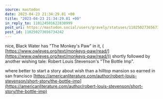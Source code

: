 ```yaml
---
source: mastodon
date: 2023-04-23 21:34:29.81 +00
title: "2023-04-23 21:34:29.81 +00"
in_reply_to: 110124501622830999
post_uri: https://mastodon.social/users/gravely/statuses/110250273656734242
post_id: 110250273656734242
---
```

nice, Black Water has "The Monkey's Paw" in it, ( [https://www.owleyes.org/text/monkeys-paw/read/](https://www.owleyes.org/text/monkeys-paw/read/)) shortly followed by another wishing tale: Robert Louis Stevenson's "The Bottle Imp".

where better to start a story about wish than a hilltop mansion so earned in san francisco [https://americanliterature.com/author/robert-louis-stevenson/short-story/the-bottle-imp](https://americanliterature.com/author/robert-louis-stevenson/short-story/the-bottle-imp)


